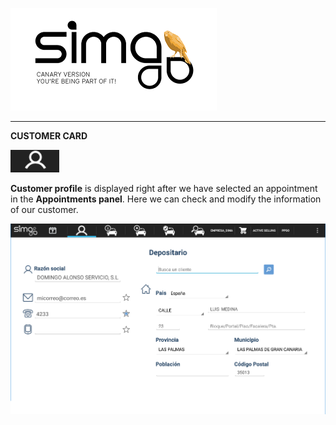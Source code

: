 ![sima2](images/en-EN_simacanaryversionbn.png)    
  
---    
  
**CUSTOMER CARD**  
  

![](Images/en-EN_CustomerCard.png)




**Customer profile** is displayed right after we have selected an appointment in the **Appointments panel**. Here we can check and modify the information of our customer.  
 

![ficha del cliente](images/es-ES_mobileworkshop_customerprofile.png)  



